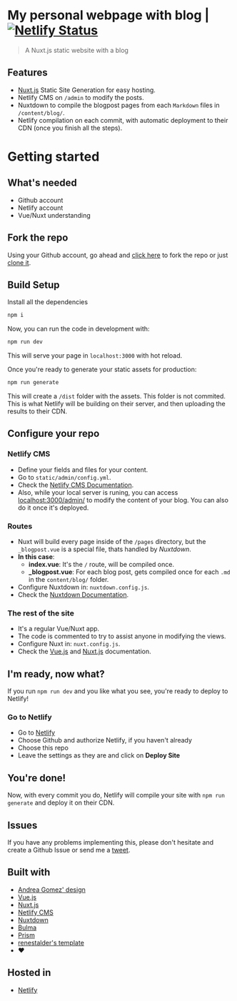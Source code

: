 # My personal webpage with blog | [![Netlify Status](https://api.netlify.com/api/v1/badges/08d286ac-4549-4511-8d6d-2dc59e21b79a/deploy-status)](https://app.netlify.com/sites/israelmuca/deploys)  
> A Nuxt.js static website with a blog

## Features
- [Nuxt.js](https://nuxtjs.org/) Static Site Generation for easy hosting.
- Netlify CMS on `/admin` to modify the posts.
- Nuxtdown to compile the blogpost pages from each `Markdown` files in `/content/blog/`.
- Netlify compilation on each commit, with automatic deployment to their CDN (once you finish all the steps).

# Getting started

## What's needed
- Github account
- Netlify account
- Vue/Nuxt understanding

## Fork the repo
Using your Github account, go ahead and [click here](https://github.com/israelmuca/israelmuca.dev/fork) to fork the repo or just [clone it](https://github.com/israelmuca/israelmuca.dev).

## Build Setup
Install all the dependencies
``` bash
npm i
```

Now, you can run the code in development with:
``` bash
npm run dev
```
This will serve your page in `localhost:3000` with hot reload.

Once you're ready to generate your static assets for production:
``` bash
npm run generate
```
This will create a `/dist` folder with the assets. This folder is not commited.  
This is what Netlify will be building on their server, and then uploading the results to their CDN.

## Configure your repo  

### Netlify CMS
- Define your fields and files for your content.
- Go to `static/admin/config.yml`.
- Check the [Netlify CMS Documentation](https://www.netlifycms.org/docs/configuration-options/).
- Also, while your local server is runing, you can access [localhost:3000/admin/](localhost:3000/admin/) to modify the content of your blog. You can also do it once it's deployed.

### Routes
- Nuxt will build every page inside of the `/pages` directory, but the `_blogpost.vue` is a special file, thats handled by *Nuxtdown*.
- **In this case**:
  - **index.vue**: It's the `/` route, will be compiled once.
  - **_blogpost.vue**: For each blog post, gets compiled once for each `.md` in the `content/blog/` folder.
- Configure Nuxtdown in: `nuxtdown.config.js`.
- Check the [Nuxtdown Documentation](https://github.com/joostdecock/nuxtdown-module/blob/master/README.md).

### The rest of the site
- It's a regular Vue/Nuxt app.
- The code is commented to try to assist anyone in modifying the views.
- Configure Nuxt in: `nuxt.config.js`.
- Check the [Vue.js](https://vuejs.org/v2/guide/) and [Nuxt.js](https://nuxtjs.org/guide/) documentation.

## I'm ready, now what?
If you run `npm run dev` and you like what you see, you're ready to deploy to Netlify!

### Go to Netlify
- Go to [Netlify](https://app.netlify.com/start)
- Choose Github and authorize Netlify, if you haven't already
- Choose this repo
- Leave the settings as they are and click on **Deploy Site**

## You're done!
Now, with every commit you do, Netlify will compile your site with `npm run generate` and deploy it on their CDN.

## Issues
If you have any problems implementing this, please don't hesitate and create a Github Issue or send me a [tweet](https://twitter.com/IsraelMuCa).

## Built with
- [Andrea Gomez' design](https://twitter.com/acgomezu)
- [Vue.js](https://vuejs.org/)
- [Nuxt.js](https://nuxtjs.org/)
- [Netlify CMS](https://www.netlifycms.org/)
- [Nuxtdown](https://www.npmjs.com/package/nuxtdown)
- [Bulma](https://www.bulma.io)
- [Prism](https://prismjs.com/)
- [renestalder's template](https://github.com/renestalder/nuxt-netlify-cms-starter-template)
- ❤️

## Hosted in
- [Netlify](https://www.netlify.com/)
